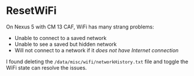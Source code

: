 # ResetWiFi

On Nexus 5 with CM 13 CAF, WiFi has many strang problems:

- Unable to connect to a saved network
- Unable to see a saved but hidden network
- Will not connect to a network if it *does not have Internet connection*

I found deleting the `/data/misc/wifi/networkHistory.txt` file and toggle the WiFi state can resolve the issues.
